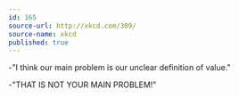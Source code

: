 ```yaml
---
id: 165
source-url: http://xkcd.com/309/
source-name: xkcd
published: true
---
```

 -"I think our main problem is our unclear definition of value."

 -"THAT IS NOT YOUR MAIN PROBLEM!"
